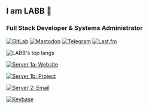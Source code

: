 ## I am LABB 👋

### Full Stack Developer & Systems Administrator

[![GitLab](https://img.shields.io/badge/GitLab-abbluiz-3f3177?style=flat&logo=GitLab&logoColor=white&link=https://gitlab.com/abbluiz)](https://gitlab.com/abbluiz)
[![Mastodon](https://img.shields.io/badge/Mastodon-@abbluiz@mastodon.social-2b90d9?style=flat&logo=Mastodon&logoColor=white&link=https://www.mastodon.social/@abbluiz)](https://www.mastodon.social/@abbluiz/)
[![Telegram](https://img.shields.io/badge/Telegram-abbluiz-blue?style=flat&logo=Telegram&logoColor=white&link=https://t.me/abbluiz)](https://t.me/abbluiz)
[![Last.fm](https://img.shields.io/badge/Last.fm-abbluiz-b90000?style=flat&logo=Last.fm&link=https://www.last.fm/user/abbluiz)](https://www.last.fm/user/abbluiz)

![LABB's top langs](https://github-readme-stats.vercel.app/api/top-langs/?username=abbluiz&count_private=false&show_icons=true&theme=dracula&layout=compact)

[![Server 1a: Website](https://img.shields.io/badge/Server_1a:_Website-abbluiz.com-green?style=flat&link=https://www.abbluiz.com)](https://www.abbluiz.com)

[![Server 1b: Project](https://img.shields.io/badge/Server_1b:_Project-privacidade.digital-green?style=flat&link=https://www.privacidade.digital)](https://www.privacidade.digital)

[![Server 2: Email](https://img.shields.io/badge/Server_2:_Email-labb.email-green?style=flat&link=https://labb.email)](https://labb.email)

[![Keybase](https://img.shields.io/badge/Keybase-abbluiz-black?logo=Keybase&logoColor=white&style=flat&link=https://www.keybase.io/abbluiz)](https://www.keybase.io/abbluiz)
